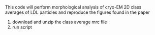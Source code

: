 This code will perform morphological analysis of cryo-EM 2D class averages of LDL particles and reproduce the figures found in the paper

1) download and unzip the class average mrc file
2) run script
